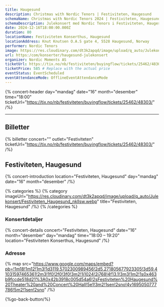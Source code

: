 ```yaml
---
title: Haugesund
description: Christmas with Nordic Tenors | Festiviteten, Haugesund
schemaName: Christmas with Nordic Tenors 2024 | Festiviteten, Haugesund
schemaDescription: Julekonsert med Nordic Tenors i Festiviteten, Haugesund
date: 2024-12-16T18:00:00.000Z
duration: 80
locationName: Festiviteten Konserthus, Haugesund
locationAddress: Knut Knutsen O.A.S gate 4, 5528 Haugesund, Norway
performer: Nordic Tenors
image: https://res.cloudinary.com/dt3k2apqd/image/upload/q_auto/Julekonsert/schema_-_festiviteten_haugesund_ybc9k7.webp
url: https:/com/konserter/haugesund-julekonsert
organizer: Nordic Moments AS
ticketUrl: https://tix.no/nb/festiviteten/buyingflow/tickets/25462/48303/
ticketPrice: 585 # Replace with the actual price
eventStatus: EventScheduled
eventAttendanceMode: OfflineEventAttendanceMode
---
```


{% concert-header day="mandag" date="16" month="desember" time="18:00" ticketUrl="https://tix.no/nb/festiviteten/buyingflow/tickets/25462/48303/" /%}

---

## Billetter

{% billetter concert="" outlet="Festiviteten" ticketUrl="https://tix.no/nb/festiviteten/buyingflow/tickets/25462/48303/" /%}

## Festiviteten, Haugesund

{% concert-introduction location="Festiviteten, Haugesund" day="mandag" date="16" month="desember" /%}

{% categories %}
{% category imageUrl="https://res.cloudinary.com/dt3k2apqd/image/upload/q_auto/Julekonsert/Festiviteten_Haugesund_nkllsw.webp" title="Festiviteten, Haugesund" /%}
{% /categories %}

### Konsertdetaljer

{% concert-details concert="Festiviteten, Haugesund" date="16" month="desember" day="mandag" time="18:00 – 19:20" location="Festiviteten Konserthus, Haugesund" /%}

### Adresse

{% map src="https://www.google.com/maps/embed?pb=!1m18!1m12!1m3!1d3119.5702300989456!2d5.271805677923305!3d59.41031597465361!2m3!1f0!2f0!3f0!3m2!1i1024!2i768!4f13.1!3m3!1m2!1s0x463b9fccde518d21%3A0x42b3918c005d54a6!2sFestiviteten%20Haugesund%20Theater%20and%20Concert%20Hall!5e1!3m2!1sen!2sno!4v1695050777786!5m2!1sen!2sno" /%}

{%go-back-button/%}
